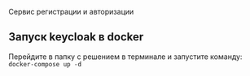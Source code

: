 Сервис регистрации и авторизации
## Запуск keycloak в docker

Перейдите в папку с решением в терминале и запустите команду:
``
docker-compose up -d
``
